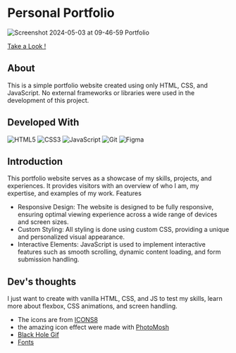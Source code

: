 <h1>Personal Portfolio</h1>

![Screenshot 2024-05-03 at 09-46-59 Portfolio](https://github.com/Tofuwave/portfolio/assets/66047380/b24fbb9b-05c5-48e0-9335-f9ba6333203b)


[Take a Look !](https://tofuwave.github.io/portfolio/)

<H2>About</H2>
This is a simple portfolio website created using only HTML, CSS, and JavaScript. No external frameworks or libraries were used in the development of this project.

<h2>Developed With</h2>

![HTML5](https://img.shields.io/badge/html5-%23E34F26.svg?style=for-the-badge&logo=html5&logoColor=white)
![CSS3](https://img.shields.io/badge/css3-%231572B6.svg?style=for-the-badge&logo=css3&logoColor=white)
![JavaScript](https://img.shields.io/badge/javascript-%23323330.svg?style=for-the-badge&logo=javascript&logoColor=%23F7DF1E)
![Git](https://img.shields.io/badge/git-%23F05033.svg?style=for-the-badge&logo=git&logoColor=white)
![Figma](https://img.shields.io/badge/figma-%23F24E1E.svg?style=for-the-badge&logo=figma&logoColor=white)


<h2>Introduction</h2>

This portfolio website serves as a showcase of my skills, projects, and experiences. It provides visitors with an overview of who I am, my expertise, and examples of my work.
Features

* Responsive Design: The website is designed to be fully responsive, ensuring optimal viewing experience across a wide range of devices and screen sizes.
* Custom Styling: All styling is done using custom CSS, providing a unique and personalized visual appearance.
* Interactive Elements: JavaScript is used to implement interactive features such as smooth scrolling, dynamic content loading, and form submission handling.

<h2>Dev's thoughts</h2>
I just want to create with vanilla HTML, CSS, and JS to test my skills, learn more about flexbox, CSS animations, and screen handling.

<br>

* The icons are from [ICONS8](https://icons8.com.br/)
* the amazing icon effect were made with [PhotoMosh](https://photomosh.com/app/)
* [Black Hole Gif](https://imgur.com/gallery/JyIG8O5)
* [Fonts](https://www.jetbrains.com/lp/mono/)
